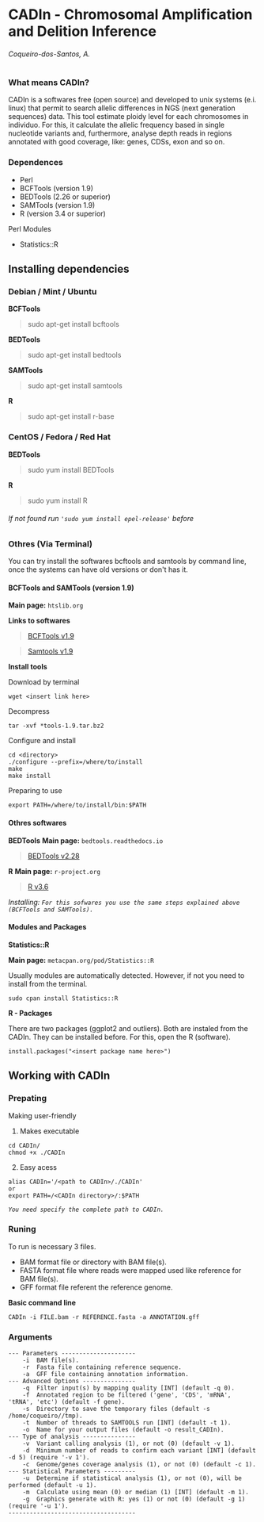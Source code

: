 # **CADIn** - Chromosomal Amplification and Delition Inference
###### *Coqueiro-dos-Santos, A.*
#
### What means CADIn?
CADIn is a softwares free (open source) and developed to unix systems (e.i. linux) that permit to search allelic differences in NGS (next generation sequences) data. This tool estimate ploidy level  for each chromosomes in individuo. For this, it calculate the allelic frequency based in single nucleotide variants and, furthermore, analyse depth reads in regions annotated with good coverage, like: genes, CDSs, exon and so on.

### Dependences
- Perl
- BCFTools (version 1.9)
- BEDTools (2.26 or superior)
- SAMTools (version 1.9)
- R (version 3.4 or superior)

Perl Modules
- Statistics::R

## Installing dependencies

### Debian / Mint / Ubuntu
**BCFTools**
>sudo apt-get install bcftools

**BEDTools**
>sudo apt-get install bedtools

**SAMTools**
>sudo apt-get install samtools

**R**
>sudo apt-get install r-base

### CentOS / Fedora / Red Hat
**BEDTools**
>sudo yum install BEDTools

**R**
>sudo yum install R

###### *If not found run `'sudo yum install epel-release'` before*

### Othres (Via Terminal)
You can try install the softwares bcftools and samtools by command line, once the systems can have old versions or don't has it.
#### BCFTools and SAMTools (version 1.9)
**Main page:** `` htslib.org ``

**Links to softwares**
>[BCFTools v1.9](https://github.com/samtools/bcftools/releases/download/1.9/bcftools-1.9.tar.bz2)

>[Samtools v1.9](https://github.com/samtools/samtools/releases/download/1.9/samtools-1.9.tar.bz2)

**Install tools**

Download by terminal
```
wget <insert link here>
```
Decompress
```
tar -xvf *tools-1.9.tar.bz2
```
Configure and install
```
cd <directory>
./configure --prefix=/where/to/install
make
make install
```
Preparing to use
```
export PATH=/where/to/install/bin:$PATH
```

#### Othres softwares
**BEDTools**
**Main page:** `` bedtools.readthedocs.io ``
>[BEDTools v2.28](https://github.com/arq5x/bedtools2/releases/download/v2.28.0/bedtools-2.28.0.tar.gz)

**R**
**Main page:** `` r-project.org ``
>[R v3.6](https://cloud.r-project.org/src/base/R-3/R-3.6.1.tar.gz)

*Installing: `For this sofwares you use the same steps explained above (BCFTools and SAMTools).`*

#### Modules and Packages
**Statistics::R**

**Main page:** `` metacpan.org/pod/Statistics::R ``

Usually modules are automatically detected. However, if not you need to install from the terminal.
```
sudo cpan install Statistics::R
```
**R - Packages**

There are two packages (ggplot2 and outliers). Both are instaled from the CADIn. They can be installed before. For this, open the R (software).
```
install.packages("<insert package name here>")
```
## Working with CADIn
### Prepating
Making user-friendly
1. Makes executable
```
cd CADIn/
chmod +x ./CADIn
```
2. Easy acess
```
alias CADIn='/<path to CADIn>/./CADIn'
or
export PATH=/<CADIn directory>/:$PATH
```
*`You need specify the complete path to CADIn.`*
### Runing
To run is necessary 3 files.
- BAM format file or directory with BAM file(s).
- FASTA format file where reads were mapped used like reference for BAM file(s).
- GFF format file referent the reference genome.

**Basic command line**
```
CADIn -i FILE.bam -r REFERENCE.fasta -a ANNOTATION.gff
```
### Arguments
```
--- Parameters ---------------------
	-i  BAM file(s).
	-r  Fasta file containing reference sequence.
	-a  GFF file containing annotation information.
--- Advanced Options ---------------
	-q  Filter input(s) by mapping quality [INT] (default -q 0).
	-f  Annotated region to be filtered ('gene', 'CDS', 'mRNA', 'tRNA', 'etc') (default -f gene).
	-s  Directory to save the temporary files (default -s /home/coqueiro//tmp).
	-t  Number of threads to SAMTOOLS run [INT] (default -t 1).
	-o  Name for your output files (default -o result_CADIn).
--- Type of analysis ---------------
	-v  Variant calling analysis (1), or not (0) (default -v 1).
	-d  Minimum number of reads to confirm each variant [INT] (default -d 5) (require '-v 1').
	-c  Genome/genes coverage analysis (1), or not (0) (default -c 1).
--- Statistical Parameters ---------
	-u  Determine if statistical analysis (1), or not (0), will be performed (default -u 1).
	-m  Calculate using mean (0) or median (1) [INT] (default -m 1).
	-g  Graphics generate with R: yes (1) or not (0) (default -g 1) (require '-u 1').
------------------------------------
```

